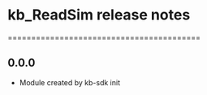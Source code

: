 # kb_ReadSim release notes
=========================================

0.0.0
-----
* Module created by kb-sdk init
